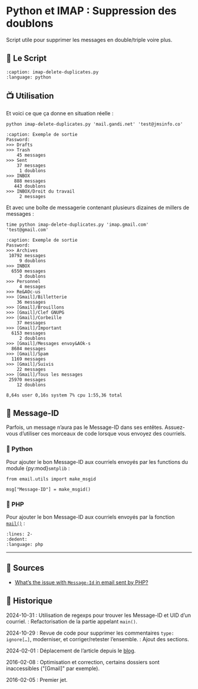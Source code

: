 # Python et IMAP : Suppression des doublons

Script utile pour supprimer les messages en double/triple voire plus.

## 🎩 Le Script

```{literalinclude} snippets/imaplib-suppression-des-doublons.py
:caption: imap-delete-duplicates.py
:language: python
```

## 📺 Utilisation

Et voici ce que ça donne en situation réelle :

```{code-block} shell
python imap-delete-duplicates.py 'mail.gandi.net' 'test@jmsinfo.co'
```

```{code-block} text
:caption: Exemple de sortie
Password:
>>> Drafts
>>> Trash
    45 messages
>>> Sent
    37 messages
     1 doublons
>>> INBOX
   888 messages
   443 doublons
>>> INBOX/Droit du travail
     2 messages
```

Et avec une boîte de messagerie contenant plusieurs dizaines de millers de messages :

```{code-block} shell
time python imap-delete-duplicates.py 'imap.gmail.com' 'test@gmail.com'
```

```{code-block} text
:caption: Exemple de sortie
Password:
>>> Archives
 10792 messages
     9 doublons
>>> INBOX
  6550 messages
     3 doublons
>>> Personnel
     4 messages
>>> Re&AOc-us
>>> [Gmail]/Billetterie
    36 messages
>>> [Gmail]/Brouillons
>>> [Gmail]/Clef GNUPG
>>> [Gmail]/Corbeille
    37 messages
>>> [Gmail]/Important
  6153 messages
     2 doublons
>>> [Gmail]/Messages envoy&AOk-s
  8684 messages
>>> [Gmail]/Spam
  1169 messages
>>> [Gmail]/Suivis
    22 messages
>>> [Gmail]/Tous les messages
 25970 messages
    12 doublons

8,64s user 0,16s system 7% cpu 1:55,36 total
```

## 📧 Message-ID

Parfois, un message n’aura pas le Message-ID dans ses entêtes. Assuez-vous d’utiliser ces morceaux de code lorsque vous envoyez des courriels.

### 🐍 Python

Pour ajouter le bon Message-ID aux courriels envoyés par les functions du module {py:mod}`smtplib` :

```{code-block} python
from email.utils import make_msgid

msg["Message-ID"] = make_msgid()
```

### 🐘 PHP

Pour ajouter le bon Message-ID aux courriels envoyés par la fonction [`mail()`](https://www.php.net/manual/function.mail.php) :

```{literalinclude} snippets/imaplib-suppression-des-doublons.php
:lines: 2-
:dedent:
:language: php
```

---

## 🎣 Sources

- [What’s the issue with `Message-Id` in email sent by PHP?](https://stackoverflow.com/q/14483861/1117028)

## 📜 Historique

2024-10-31
: Utilisation de regexps pour trouver les Message-ID et UID d’un courriel.
: Refactorisation de la partie appelant `main()`.

2024-10-29
: Revue de code pour supprimer les commentaires `type: ignore[…]`, moderniser, et corriger/retester l’ensemble.
: Ajout des sections.

2024-02-01
: Déplacement de l’article depuis le [blog](https://www.tiger-222.fr/?d=2016/02/05/18/00/41-imaplib-suppression-des-doublons).

2016-02-08
: Optimisation et correction, certains dossiers sont inaccessibles ("[Gmail]" par exemple).

2016-02-05
: Premier jet.
